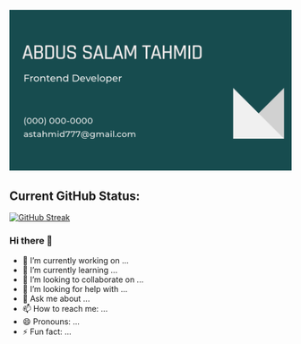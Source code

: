 ![](https://raw.githubusercontent.com/tahmid530/tahmid530/main/cover%20image.png)

## Current GitHub Status: 

[![GitHub Streak](https://github-readme-streak-stats.herokuapp.com?user=tahmid530&theme=merko&border_radius=10&date_format=M%20j%5B%2C%20Y%5D)](https://git.io/streak-stats)

### Hi there 👋



- 🔭 I’m currently working on ...
- 🌱 I’m currently learning ...
- 👯 I’m looking to collaborate on ...
- 🤔 I’m looking for help with ...
- 💬 Ask me about ...
- 📫 How to reach me: ...
- 😄 Pronouns: ...
- ⚡ Fun fact: ...
